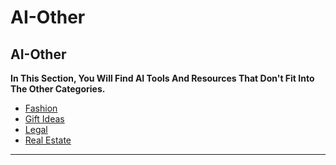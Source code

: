 # AI-Other

## AI-Other

**In This Section, You Will Find AI Tools And Resources That Don't Fit Into The Other Categories.**

- [Fashion](ai-mthrfckr/Fashion.md)
- [Gift Ideas](ai-mthrfckr/Gift%20Ideas.md)
- [Legal](ai-mthrfckr/Legal.md)
- [Real Estate](ai-mthrfckr/Real%20Estate.md)

***
